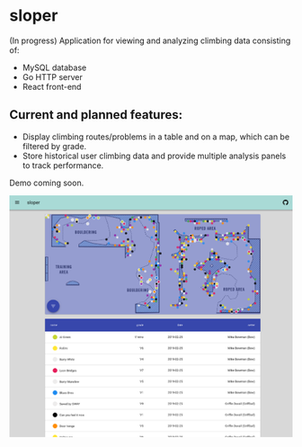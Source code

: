 # sloper
(In progress) Application for viewing and analyzing climbing data consisting of:

* MySQL database
* Go HTTP server
* React front-end

## Current and planned features:
* Display climbing routes/problems in a table and on a map, which can be filtered by grade. 
* Store historical user climbing data and provide multiple analysis panels to track performance. 

Demo coming soon.

![sloper screenshot](/sloperscreenshot.png)
